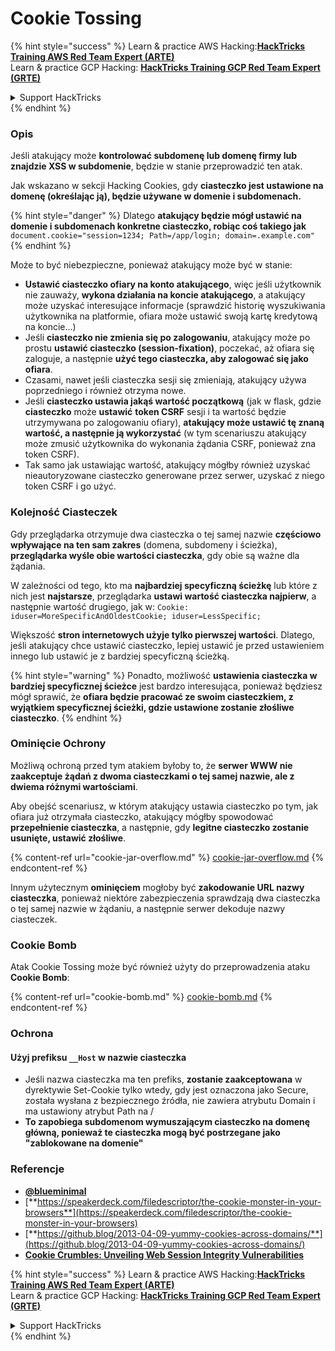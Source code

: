 # Cookie Tossing

{% hint style="success" %}
Learn & practice AWS Hacking:<img src="/.gitbook/assets/arte.png" alt="" data-size="line">[**HackTricks Training AWS Red Team Expert (ARTE)**](https://training.hacktricks.xyz/courses/arte)<img src="/.gitbook/assets/arte.png" alt="" data-size="line">\
Learn & practice GCP Hacking: <img src="/.gitbook/assets/grte.png" alt="" data-size="line">[**HackTricks Training GCP Red Team Expert (GRTE)**<img src="/.gitbook/assets/grte.png" alt="" data-size="line">](https://training.hacktricks.xyz/courses/grte)

<details>

<summary>Support HackTricks</summary>

* Check the [**subscription plans**](https://github.com/sponsors/carlospolop)!
* **Join the** 💬 [**Discord group**](https://discord.gg/hRep4RUj7f) or the [**telegram group**](https://t.me/peass) or **follow** us on **Twitter** 🐦 [**@hacktricks\_live**](https://twitter.com/hacktricks\_live)**.**
* **Share hacking tricks by submitting PRs to the** [**HackTricks**](https://github.com/carlospolop/hacktricks) and [**HackTricks Cloud**](https://github.com/carlospolop/hacktricks-cloud) github repos.

</details>
{% endhint %}

### Opis

Jeśli atakujący może **kontrolować subdomenę lub domenę firmy lub znajdzie XSS w subdomenie**, będzie w stanie przeprowadzić ten atak.

Jak wskazano w sekcji Hacking Cookies, gdy **ciasteczko jest ustawione na domenę (określając ją), będzie używane w domenie i subdomenach.**

{% hint style="danger" %}
Dlatego **atakujący będzie mógł ustawić na domenie i subdomenach konkretne ciasteczko, robiąc coś takiego jak** `document.cookie="session=1234; Path=/app/login; domain=.example.com"`
{% endhint %}

Może to być niebezpieczne, ponieważ atakujący może być w stanie:

* **Ustawić ciasteczko ofiary na konto atakującego**, więc jeśli użytkownik nie zauważy, **wykona działania na koncie atakującego**, a atakujący może uzyskać interesujące informacje (sprawdzić historię wyszukiwania użytkownika na platformie, ofiara może ustawić swoją kartę kredytową na koncie...)
* Jeśli **ciasteczko nie zmienia się po zalogowaniu**, atakujący może po prostu **ustawić ciasteczko (session-fixation)**, poczekać, aż ofiara się zaloguje, a następnie **użyć tego ciasteczka, aby zalogować się jako ofiara**.
* Czasami, nawet jeśli ciasteczka sesji się zmieniają, atakujący używa poprzedniego i również otrzyma nowe.
* Jeśli **ciasteczko ustawia jakąś wartość początkową** (jak w flask, gdzie **ciasteczko** może **ustawić** **token CSRF** sesji i ta wartość będzie utrzymywana po zalogowaniu ofiary), **atakujący może ustawić tę znaną wartość, a następnie ją wykorzystać** (w tym scenariuszu atakujący może zmusić użytkownika do wykonania żądania CSRF, ponieważ zna token CSRF).
* Tak samo jak ustawiając wartość, atakujący mógłby również uzyskać nieautoryzowane ciasteczko generowane przez serwer, uzyskać z niego token CSRF i go użyć.

### Kolejność Ciasteczek

Gdy przeglądarka otrzymuje dwa ciasteczka o tej samej nazwie **częściowo wpływające na ten sam zakres** (domena, subdomeny i ścieżka), **przeglądarka wyśle obie wartości ciasteczka**, gdy obie są ważne dla żądania.

W zależności od tego, kto ma **najbardziej specyficzną ścieżkę** lub które z nich jest **najstarsze**, przeglądarka **ustawi wartość ciasteczka najpierw**, a następnie wartość drugiego, jak w: `Cookie: iduser=MoreSpecificAndOldestCookie; iduser=LessSpecific;`

Większość **stron internetowych użyje tylko pierwszej wartości**. Dlatego, jeśli atakujący chce ustawić ciasteczko, lepiej ustawić je przed ustawieniem innego lub ustawić je z bardziej specyficzną ścieżką.

{% hint style="warning" %}
Ponadto, możliwość **ustawienia ciasteczka w bardziej specyficznej ścieżce** jest bardzo interesująca, ponieważ będziesz mógł sprawić, że **ofiara będzie pracować ze swoim ciasteczkiem, z wyjątkiem specyficznej ścieżki, gdzie ustawione zostanie złośliwe ciasteczko**.
{% endhint %}

### Ominięcie Ochrony

Możliwą ochroną przed tym atakiem byłoby to, że **serwer WWW nie zaakceptuje żądań z dwoma ciasteczkami o tej samej nazwie, ale z dwiema różnymi wartościami**.

Aby obejść scenariusz, w którym atakujący ustawia ciasteczko po tym, jak ofiara już otrzymała ciasteczko, atakujący mógłby spowodować **przepełnienie ciasteczka**, a następnie, gdy **legitne ciasteczko zostanie usunięte, ustawić złośliwe**.

{% content-ref url="cookie-jar-overflow.md" %}
[cookie-jar-overflow.md](cookie-jar-overflow.md)
{% endcontent-ref %}

Innym użytecznym **ominięciem** mogłoby być **zakodowanie URL nazwy ciasteczka**, ponieważ niektóre zabezpieczenia sprawdzają dwa ciasteczka o tej samej nazwie w żądaniu, a następnie serwer dekoduje nazwy ciasteczek.

### Cookie Bomb

Atak Cookie Tossing może być również użyty do przeprowadzenia ataku **Cookie Bomb**:

{% content-ref url="cookie-bomb.md" %}
[cookie-bomb.md](cookie-bomb.md)
{% endcontent-ref %}

### Ochrona

#### **Użyj prefiksu `__Host` w nazwie ciasteczka**

* Jeśli nazwa ciasteczka ma ten prefiks, **zostanie zaakceptowana** w dyrektywie Set-Cookie tylko wtedy, gdy jest oznaczona jako Secure, została wysłana z bezpiecznego źródła, nie zawiera atrybutu Domain i ma ustawiony atrybut Path na /
* **To zapobiega subdomenom wymuszającym ciasteczko na domenę główną, ponieważ te ciasteczka mogą być postrzegane jako "zablokowane na domenie"**

### Referencje

* [**@blueminimal**](https://twitter.com/blueminimal)
* [**https://speakerdeck.com/filedescriptor/the-cookie-monster-in-your-browsers**](https://speakerdeck.com/filedescriptor/the-cookie-monster-in-your-browsers)
* [**https://github.blog/2013-04-09-yummy-cookies-across-domains/**](https://github.blog/2013-04-09-yummy-cookies-across-domains/)
* [**Cookie Crumbles: Unveiling Web Session Integrity Vulnerabilities**](https://www.youtube.com/watch?v=F\_wAzF4a7Xg)

{% hint style="success" %}
Learn & practice AWS Hacking:<img src="/.gitbook/assets/arte.png" alt="" data-size="line">[**HackTricks Training AWS Red Team Expert (ARTE)**](https://training.hacktricks.xyz/courses/arte)<img src="/.gitbook/assets/arte.png" alt="" data-size="line">\
Learn & practice GCP Hacking: <img src="/.gitbook/assets/grte.png" alt="" data-size="line">[**HackTricks Training GCP Red Team Expert (GRTE)**<img src="/.gitbook/assets/grte.png" alt="" data-size="line">](https://training.hacktricks.xyz/courses/grte)

<details>

<summary>Support HackTricks</summary>

* Check the [**subscription plans**](https://github.com/sponsors/carlospolop)!
* **Join the** 💬 [**Discord group**](https://discord.gg/hRep4RUj7f) or the [**telegram group**](https://t.me/peass) or **follow** us on **Twitter** 🐦 [**@hacktricks\_live**](https://twitter.com/hacktricks\_live)**.**
* **Share hacking tricks by submitting PRs to the** [**HackTricks**](https://github.com/carlospolop/hacktricks) and [**HackTricks Cloud**](https://github.com/carlospolop/hacktricks-cloud) github repos.

</details>
{% endhint %}
